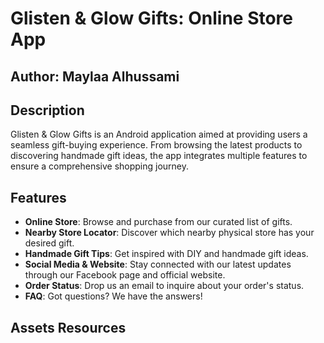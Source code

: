 # Glisten & Glow Gifts: Online Store App

## Author: Maylaa Alhussami

## Description

Glisten & Glow Gifts is an Android application aimed at providing users a seamless gift-buying experience. From browsing the latest products to discovering handmade gift ideas, the app integrates multiple features to ensure a comprehensive shopping journey.

## Features

 - **Online Store**: Browse and purchase from our curated list of gifts.
 - **Nearby Store Locator**: Discover which nearby physical store has your desired gift.
 - **Handmade Gift Tips**: Get inspired with DIY and handmade gift ideas.
 - **Social Media & Website**: Stay connected with our latest updates through our Facebook page and official website.
 - **Order Status**: Drop us an email to inquire about your order's status.
 - **FAQ**: Got questions? We have the answers!

 ## Assets Resources
